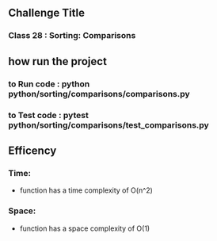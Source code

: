 ## Challenge Title
### Class 28 : Sorting: Comparisons

## how run the project 
### to Run  code : python python/sorting/comparisons/comparisons.py
### to Test code : pytest python/sorting/comparisons/test_comparisons.py 

## Efficency
### Time: 
* function has a time complexity of O(n^2)
### Space:
* function has a space complexity of  O(1)